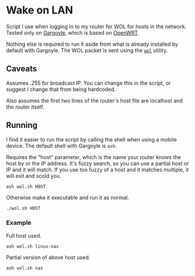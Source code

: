 # Wake on LAN

Script I use when logging in to my router for WOL for hosts in the network. Tested only on [Gargoyle](http://www.gargoyle-router.com/), which is based on [OpenWRT](https://openwrt.org/).

Nothing else is required to run it aside from what is already installed by default with Gargoyle. The WOL packet is sent using the [`wol`](https://github.com/tkren/wake-on-lan/) utility.

## Caveats

Assumes .255 for broadcast IP. You can change this in the script, or suggest I change that from being hardcoded.

Also assumes the first two lines of the router's host file are localhost and the router itself.

## Running

I find it easier to run the script by calling the shell when using a mobile device. The default shell with Gargoyle is `ash`. 

Requires the "host" parameter, which is the name your router knows the host by or the IP address. It's fuzzy search, so you can use a partial host or IP and it will match. If you use too fuzzy of a host and it matches multiple, it will exit and scold you.

```
ash wol.sh HOST
```

Otherwise make it executable and run it as normal.

```
./wol.sh HOST
```

### Example

Full host used.

```
ash wol.sh linux-nas
```

Partial version of above host used.

```
ash wol.sh nas
```
